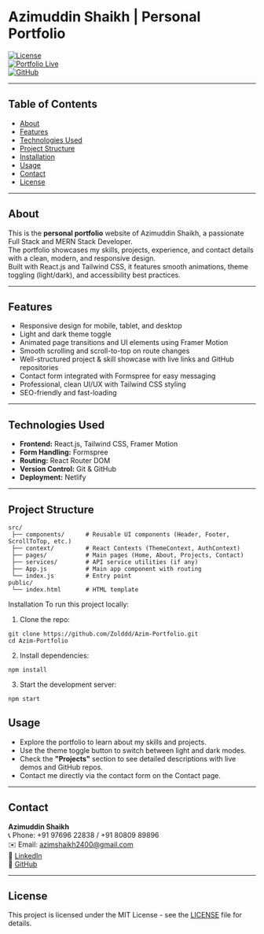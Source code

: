 # Azimuddin Shaikh | Personal Portfolio

[![License](https://img.shields.io/badge/license-MIT-green)](LICENSE)  
[![Portfolio Live](https://img.shields.io/badge/Live-Website-blue)](https://your-portfolio-url.netlify.app)  
[![GitHub](https://img.shields.io/badge/GitHub-Zolddd-black)](https://github.com/Zolddd)

---

## Table of Contents
- [About](#about)
- [Features](#features)
- [Technologies Used](#technologies-used)
- [Project Structure](#project-structure)
- [Installation](#installation)
- [Usage](#usage)
- [Contact](#contact)
- [License](#license)

---

## About

This is the **personal portfolio** website of Azimuddin Shaikh, a passionate Full Stack and MERN Stack Developer.  
The portfolio showcases my skills, projects, experience, and contact details with a clean, modern, and responsive design.  
Built with React.js and Tailwind CSS, it features smooth animations, theme toggling (light/dark), and accessibility best practices.

---

## Features

- Responsive design for mobile, tablet, and desktop  
- Light and dark theme toggle  
- Animated page transitions and UI elements using Framer Motion  
- Smooth scrolling and scroll-to-top on route changes  
- Well-structured project & skill showcase with live links and GitHub repositories  
- Contact form integrated with Formspree for easy messaging  
- Professional, clean UI/UX with Tailwind CSS styling  
- SEO-friendly and fast-loading  

---

## Technologies Used

- **Frontend:** React.js, Tailwind CSS, Framer Motion  
- **Form Handling:** Formspree  
- **Routing:** React Router DOM  
- **Version Control:** Git & GitHub  
- **Deployment:** Netlify  

---

## Project Structure
```
src/
 ├── components/      # Reusable UI components (Header, Footer, ScrollToTop, etc.)
 ├── context/         # React Contexts (ThemeContext, AuthContext)
 ├── pages/           # Main pages (Home, About, Projects, Contact)
 ├── services/        # API service utilities (if any)
 ├── App.js           # Main app component with routing
 └── index.js         # Entry point
public/
 └── index.html       # HTML template
```
 Installation
To run this project locally:

1. Clone the repo:
```
git clone https://github.com/Zolddd/Azim-Portfolio.git
cd Azim-Portfolio
```
2. Install dependencies:
```
npm install
```
3. Start the development server:
```
npm start
```

## Usage

- Explore the portfolio to learn about my skills and projects.  
- Use the theme toggle button to switch between light and dark modes.  
- Check the **"Projects"** section to see detailed descriptions with live demos and GitHub repos.  
- Contact me directly via the contact form on the Contact page.  

---

## Contact

**Azimuddin Shaikh**  
📞 Phone: +91 97696 22838 / +91 80809 89896  
✉️ Email: azimshaikh2400@gmail.com  
🔗 [LinkedIn](https://www.linkedin.com/in/azim-shaikh-3b12a3282/)  
🐙 [GitHub](https://github.com/Zolddd)  

---

## License

This project is licensed under the MIT License - see the [LICENSE](LICENSE) file for details.
